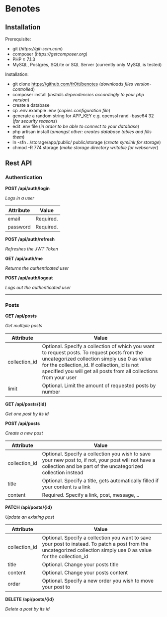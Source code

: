 
# Benotes


## Installation

Prerequisite:
- git  (_https://git-scm.com_)
- composer  (_https://getcomposer.org_)
- PHP ≥ 7.1.3
- MySQL, Postgres, SQLite or SQL Server (currently only MySQL is tested)

Installation:
- git clone https://github.com/fr0tt/benotes  (_downloads files version-controlled_)
- composer install  (_installs dependencies accordingly to your php version_)
- create a database
- cp .env.example .env  (_copies configuration file_)
- generate a random string for APP_KEY e.g. openssl rand -base64 32 (_for security reasons_)
- edit .env file  (_in order to be able to connect to your database_)
- php artisan install  (_amongst other: creates database tables and fills them_)
- ln -sfn ../storage/app/public/ public/storage (_create symlink for storage_)
- chmod -R 774 storage (_make storage directory writable for webserver_)



## Rest API

### Authentication

**POST /api/auth/login**

*Logs in a user*

| Attribute | Value     |
| --------- | --------- |
| email     | Required. |
| password  | Required. |

**POST /api/auth/refresh**

*Refreshes the JWT Token*

**GET /api/auth/me** 

*Returns the authenticated user*

**POST /api/auth/logout**

*Logs out the authenticated user*

---

### Posts

**GET /api/posts**

*Get multiple posts*

| Attribute     | Value                                                        |
| ------------- | ------------------------------------------------------------ |
| collection_id | Optional. Specify a collection of which you want to request posts. To request posts from the uncategorized collection simply use 0 as value for the collection_id. If collection_id is not specified you will get all posts from all collections from your user |
| limit         | Optional. Limit the amount of requested posts by number      |

**GET /api/posts/{id}**

*Get one post by its id*

**POST /api/posts**

*Create a new post*

| Attribute     | Value                                                        |
| ------------- | ------------------------------------------------------------ |
| collection_id | Optional. Specify a collection you wish to save your new post to, if not, your post will not have a collection and be part of the uncategorized collection instead |
| title         | Optional. Specify a title, gets automatically filled if your content is a link |
| content       | Required. Specify a link, post, message, ..                  |

**PATCH /api/posts/{id}**

*Update an existing post*

| Attribute     | Value                                                        |
| ------------- | ------------------------------------------------------------ |
| collection_id | Optional. Specify a collection you want to save your post to instead. To patch a post from the uncategorized collection simply use 0 as value for the collection_id |
| title         | Optional. Change your posts title                            |
| content       | Optional. Change your posts content                          |
| order         | Optional. Specify a new order you wish to move your post to  |

**DELETE /api/posts/{id}**

*Delete a post by its id*


